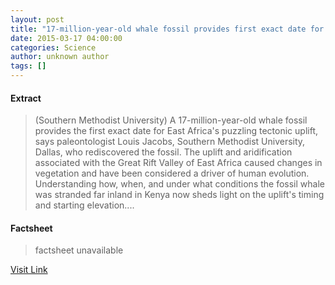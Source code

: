 ```yaml
---
layout: post
title: "17-million-year-old whale fossil provides first exact date for East Africa's puzzling uplift"
date: 2015-03-17 04:00:00
categories: Science
author: unknown author
tags: []
---
```



#### Extract
>(Southern Methodist University) A 17-million-year-old whale fossil provides the first exact date for East Africa's puzzling tectonic uplift, says paleontologist Louis Jacobs, Southern Methodist University, Dallas, who rediscovered the fossil. The uplift and aridification associated with the Great Rift Valley of East Africa caused changes in vegetation and have been considered a driver of human evolution. Understanding how, when, and under what conditions the fossil whale was stranded far inland in Kenya now sheds light on the uplift's timing and starting elevation....

#### Factsheet
>factsheet unavailable

[Visit Link](http://www.eurekalert.org/pub_releases/2015-03/smu-1mw031715.php)


